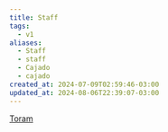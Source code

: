 ```yaml
---
title: Staff
tags:
  - v1
aliases:
  - Staff
  - staff
  - Cajado
  - cajado
created_at: 2024-07-09T02:59:46-03:00
updated_at: 2024-08-06T22:39:07-03:00
---
```


[Toram](../../../../rascunhos/2024/07/Toram.md)